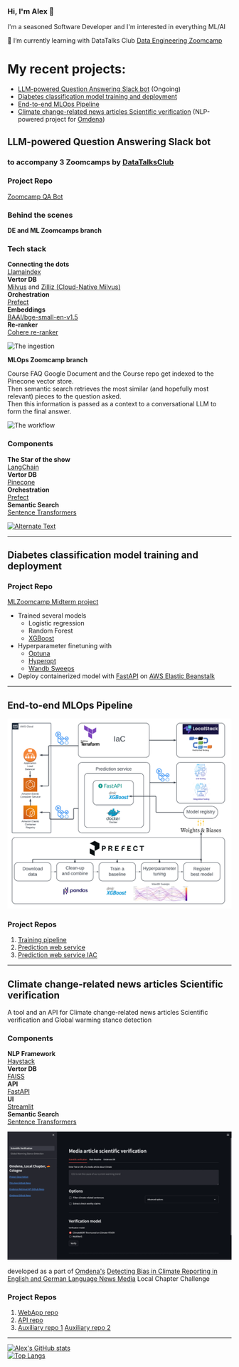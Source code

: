 ### Hi, I'm Alex 👋

I'm a seasoned Software Developer and I'm interested in everything ML/AI

🌱 I’m currently learning with DataTalks Club [Data Engineering Zoomcamp](https://github.com/DataTalksClub/data-engineering-zoomcamp)

# My recent projects:

- [LLM-powered Question Answering Slack bot](#llm-powered-question-answering-slack-bot) (Ongoing)
- [Diabetes classification model training and deployment](#diabetes-classification-model-training-and-deployment)
- [End-to-end MLOps Pipeline](#end-to-end-mlops-pipeline)
- [Climate change-related news articles Scientific verification](#climate-change-related-news-articles-scientific-verification) (NLP-powered project for [Omdena](https://omdena.com/))

   
## LLM-powered Question Answering Slack bot
### to accompany 3 Zoomcamps by [DataTalksClub](https://www.linkedin.com/company/datatalks-club/)

### Project Repo
[Zoomcamp QA Bot](https://github.com/aaalexlit/faq-slack-bot)

### Behind the scenes
**DE and ML Zoomcamps branch**

### Tech stack 
**Connecting the dots**  
[Llamaindex](https://www.llamaindex.ai/)  
**Vertor DB**  
[Milvus](https://milvus.io/) and
[Zilliz (Cloud-Native Milvus)](https://zilliz.com/)  
**Orchestration**  
[Prefect](https://www.prefect.io/)  
**Embeddings**  
[BAAI/bge-small-en-v1.5](https://huggingface.co/BAAI/bge-small-en-v1.5)  
**Re-ranker**  
[Cohere re-ranker](https://cohere.com/rerank)  


![The ingestion](https://github.com/aaalexlit/faq-slack-bot/blob/main/slack_bot_custom_ingestion.png)


**MLOps Zoomcamp branch**

Course FAQ Google Document and the Course repo get indexed to the Pinecone vector store.  
Then semantic search retrieves the most similar (and hopefully most relevant) pieces to the question asked.  
Then this information is passed as a context to a conversational LLM to form the final answer.

![The workflow](https://github.com/aaalexlit/faq-slack-bot/blob/main/Mlops_chatbot_diagram.png)

### Components 
**The Star of the show**  
[LangChain](https://github.com/hwchase17/langchain)  
**Vertor DB**  
[Pinecone](https://www.pinecone.io/)  
**Orchestration**  
[Prefect](https://www.prefect.io/)  
**Semantic Search**  
[Sentence Transformers](https://www.sbert.net/)  

[![Alternate Text](https://cdn.loom.com/sessions/thumbnails/8c80ed43bf2142a19865aeb6d89a3e1e-1688983509551-with-play.gif)](https://www.youtube.com/embed/ZTjrkcQIq6Q "MLOps FAQ Bot Demo")

---
## Diabetes classification model training and deployment

### Project Repo
[MLZoomcamp Midterm project](https://github.com/aaalexlit/ml_zoomcamp_midterm_cdc_diabetes)

- Trained several models
  - Logistic regression
  - Random Forest
  - [XGBoost](https://xgboost.ai/)
- Hyperparameter finetuning with
  - [Optuna](https://optuna.org/)
  - [Hyperopt](https://hyperopt.github.io/hyperopt/)
  - [Wandb Sweeps](https://docs.wandb.ai/guides/sweeps)
- Deploy containerized model with [FastAPI](https://fastapi.tiangolo.com/) on [AWS Elastic Beanstalk](https://aws.amazon.com/elasticbeanstalk)

---
## End-to-end MLOps Pipeline

![Workflow diagram](https://github.com/aaalexlit/capitalbikeshare-mlops/blob/main/docs/images/full_diagram_white.png)
### Project Repos
1. [Training pipeline](https://github.com/aaalexlit/capitalbikeshare-mlops)
2. [Prediction web service](https://github.com/aaalexlit/capitalbikeshare-service)
3. [Prediction web service IAC](https://github.com/aaalexlit/capitalbikeshare-service-terraform)

---
## Climate change-related news articles Scientific verification

A tool and an API for Climate change-related news articles Scientific verification and Global warming stance detection

### Components 
**NLP Framework**  
[Haystack](https://haystack.deepset.ai/)  
**Vertor DB**  
[FAISS](https://engineering.fb.com/2017/03/29/data-infrastructure/faiss-a-library-for-efficient-similarity-search/)  
**API**  
[FastAPI](https://fastapi.tiangolo.com/)  
**UI**  
[Streamlit](https://streamlit.io/)  
**Semantic Search**  
[Sentence Transformers](https://www.sbert.net/)  

![Application UI](https://github.com/aaalexlit/cc-omdena-streamlit/blob/main/streamlit_app.gif)

developed as a part of [Omdena's](https://omdena.com/) 
[Detecting Bias in Climate Reporting in English and German Language News Media](https://omdena.com/chapter-challenges/detecting-bias-in-climate-reporting-in-english-and-german-language-news-media/) Local Chapter Challenge

### Project Repos
1. [WebApp repo](https://github.com/aaalexlit/cc-omdena-streamlit)
2. [API repo](https://github.com/aaalexlit/cc-evidences-api)
3. [Auxiliary repo 1](https://github.com/aaalexlit/omdena_climate_change_challenge_notebooks)
   [Auxiliary repo 2](https://github.com/aaalexlit/cc-claim-verification)

---

[![Alex's GitHub stats](https://github-readme-stats.vercel.app/api?username=aaalexlit&count_private=true&show_icons=true)](https://github.com/anuraghazra/github-readme-stats)  
[![Top Langs](https://github-readme-stats.vercel.app/api/top-langs/?username=aaalexlit&size_weight=0&count_weight=1&langs_count=10&layout=compact)](https://github.com/anuraghazra/github-readme-stats)

<!--
**aaalexlit/aaalexlit** is a ✨ _special_ ✨ repository because its `README.md` (this file) appears on your GitHub profile.

Here are some ideas to get you started:

- 🔭 I’m currently working on ...
- 🌱 I’m currently learning ...
- 👯 I’m looking to collaborate on ...
- 🤔 I’m looking for help with ...
- 💬 Ask me about ...
- 📫 How to reach me: ...
- 😄 Pronouns: ...
- ⚡ Fun fact: ...
-->
